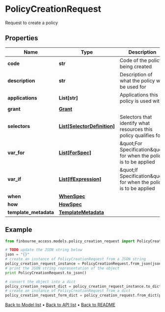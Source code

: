 # PolicyCreationRequest

Request to create a policy

## Properties
Name | Type | Description | Notes
------------ | ------------- | ------------- | -------------
**code** | **str** | Code of the policy being created | 
**description** | **str** | Description of what the policy will be used for | [optional] 
**applications** | **List[str]** | Applications this policy is used with | [optional] 
**grant** | [**Grant**](Grant.md) |  | 
**selectors** | [**List[SelectorDefinition]**](SelectorDefinition.md) | Selectors that identify what resources this policy qualifies for | 
**var_for** | [**List[ForSpec]**](ForSpec.md) | \&quot;For Specification\&quot; for when the policy is to be applied | [optional] 
**var_if** | [**List[IfExpression]**](IfExpression.md) | \&quot;If Specification\&quot; for when the policy is to be applied | [optional] 
**when** | [**WhenSpec**](WhenSpec.md) |  | 
**how** | [**HowSpec**](HowSpec.md) |  | [optional] 
**template_metadata** | [**TemplateMetadata**](TemplateMetadata.md) |  | [optional] 

## Example

```python
from finbourne_access.models.policy_creation_request import PolicyCreationRequest

# TODO update the JSON string below
json = "{}"
# create an instance of PolicyCreationRequest from a JSON string
policy_creation_request_instance = PolicyCreationRequest.from_json(json)
# print the JSON string representation of the object
print PolicyCreationRequest.to_json()

# convert the object into a dict
policy_creation_request_dict = policy_creation_request_instance.to_dict()
# create an instance of PolicyCreationRequest from a dict
policy_creation_request_form_dict = policy_creation_request.from_dict(policy_creation_request_dict)
```
[Back to Model list](../README.md#documentation-for-models) &#8226; [Back to API list](../README.md#documentation-for-api-endpoints) &#8226; [Back to README](../README.md)


